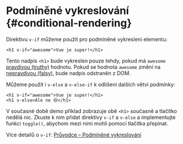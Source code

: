 # Podmíněné vykreslování {#conditional-rendering}

Direktivu `v-if` můžeme použít pro podmíněné vykreslení elementu:

```vue-html
<h1 v-if="awesome">Vue je super!</h1>
```

Tento nadpis `<h1>` bude vykreslen pouze tehdy, pokud má `awesome` [pravdivou (truthy)](https://developer.mozilla.org/en-US/docs/Glossary/Truthy) hodnotu. Pokud se hodnota `awesome` změní na [nepravdivou (falsy)](https://developer.mozilla.org/en-US/docs/Glossary/Falsy), bude nadpis odstraněn z DOM.

Můžeme použít i `v-else` a `v-else-if` k odlišení dalších větví podmínky:

```vue-html
<h1 v-if="awesome">Vue je super!</h1>
<h1 v-else>Ale ne 😢</h1>
```

V současné době demo příklad zobrazuje obě `<h1>` současně a&nbsp;tlačítko nedělá nic. Zkuste k nim přidat direktivy `v-if` a `v-else` a&nbsp;implementujte funkci `toggle()`, abychom mezi nimi mohli pomocí tlačítka přepínat.

Více detailů o `v-if`: <a target="_blank" href="/guide/essentials/conditional.html">Průvodce – Podmíněné vykreslování</a>
